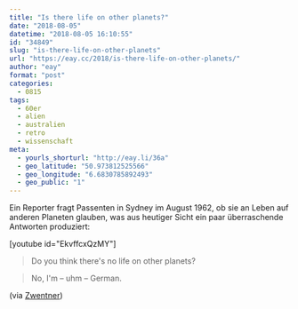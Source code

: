 ```yaml
---
title: "Is there life on other planets?"
date: "2018-08-05"
datetime: "2018-08-05 16:10:55"
id: "34849"
slug: "is-there-life-on-other-planets"
url: "https://eay.cc/2018/is-there-life-on-other-planets/"
author: "eay"
format: "post"
categories:
  - 0815
tags:
  - 60er
  - alien
  - australien
  - retro
  - wissenschaft
meta:
  - yourls_shorturl: "http://eay.li/36a"
  - geo_latitude: "50.973812525566"
  - geo_longitude: "6.6830785892493"
  - geo_public: "1"
---
```


Ein Reporter fragt Passenten in Sydney im August 1962, ob sie an Leben auf anderen Planeten glauben, was aus heutiger Sicht ein paar überraschende Antworten produziert:

\[youtube id="EkvffcxQzMY"\]

> Do you think there's no life on other planets?

> No, I'm – uhm – German.

(via [Zwentner](https://www.zwentner.com/is-there-life-on-other-planets/))
